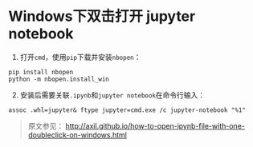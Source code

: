 # Windows下双击打开 jupyter notebook

1. 打开`cmd`，使用`pip`下载并安装`nbopen`：

```
pip install nbopen
python -m nbopen.install_win
```

2. 安装后需要关联`.ipynb`和`jupyter notebook`在命令行输入：

```
assoc .whl=jupyter& ftype jupyter=cmd.exe /c jupyter-notebook "%1"
```

> 原文参见： http://axil.github.io/how-to-open-ipynb-file-with-one-doubleclick-on-windows.html 

